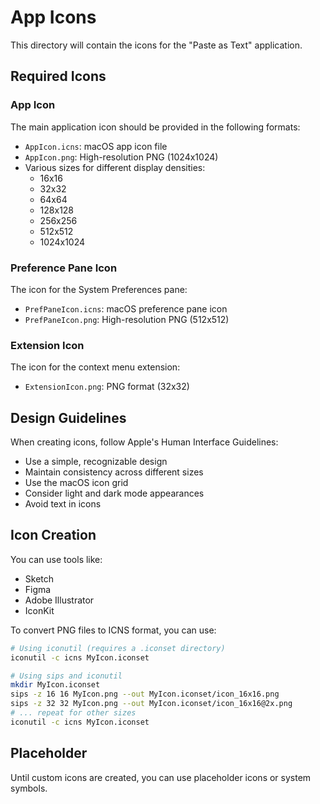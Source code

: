 # App Icons

This directory will contain the icons for the "Paste as Text" application.

## Required Icons

### App Icon

The main application icon should be provided in the following formats:

- `AppIcon.icns`: macOS app icon file
- `AppIcon.png`: High-resolution PNG (1024x1024)
- Various sizes for different display densities:
  - 16x16
  - 32x32
  - 64x64
  - 128x128
  - 256x256
  - 512x512
  - 1024x1024

### Preference Pane Icon

The icon for the System Preferences pane:

- `PrefPaneIcon.icns`: macOS preference pane icon
- `PrefPaneIcon.png`: High-resolution PNG (512x512)

### Extension Icon

The icon for the context menu extension:

- `ExtensionIcon.png`: PNG format (32x32)

## Design Guidelines

When creating icons, follow Apple's Human Interface Guidelines:

- Use a simple, recognizable design
- Maintain consistency across different sizes
- Use the macOS icon grid
- Consider light and dark mode appearances
- Avoid text in icons

## Icon Creation

You can use tools like:

- Sketch
- Figma
- Adobe Illustrator
- IconKit

To convert PNG files to ICNS format, you can use:

```bash
# Using iconutil (requires a .iconset directory)
iconutil -c icns MyIcon.iconset

# Using sips and iconutil
mkdir MyIcon.iconset
sips -z 16 16 MyIcon.png --out MyIcon.iconset/icon_16x16.png
sips -z 32 32 MyIcon.png --out MyIcon.iconset/icon_16x16@2x.png
# ... repeat for other sizes
iconutil -c icns MyIcon.iconset
```

## Placeholder

Until custom icons are created, you can use placeholder icons or system symbols.